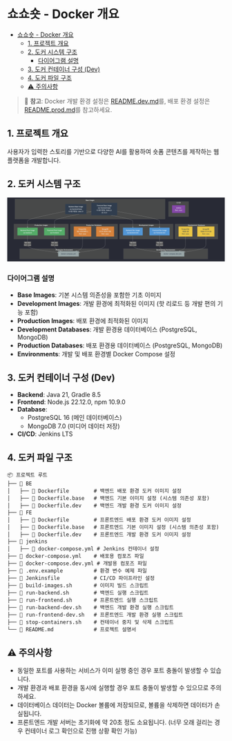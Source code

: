 # 쇼쇼숏 - Docker 개요

- [쇼쇼숏 - Docker 개요](#쇼쇼숏---docker-개요)
  - [1. 프로젝트 개요](#1-프로젝트-개요)
  - [2. 도커 시스템 구조](#2-도커-시스템-구조)
    - [다이어그램 설명](#다이어그램-설명)
  - [3. 도커 컨테이너 구성 (Dev)](#3-도커-컨테이너-구성-dev)
  - [4. 도커 파일 구조](#4-도커-파일-구조)
  - [⚠️ 주의사항](#️-주의사항)

> 📝 **참고**: Docker 개발 환경 설정은 [README.dev.md](README.dev.md)를, 배포 환경 설정은 [README.prod.md](README.prod.md)를 참고하세요.

## 1. 프로젝트 개요
사용자가 입력한 스토리를 기반으로 다양한 AI를 활용하여 숏폼 콘텐츠를 제작하는 웹 플랫폼을 개발합니다.

## 2. 도커 시스템 구조
<img src='./PROJECT_IMAGES/docker-architecture.png'>

### 다이어그램 설명
- **Base Images**: 기본 시스템 의존성을 포함한 기초 이미지
- **Development Images**: 개발 환경에 최적화된 이미지 (핫 리로드 등 개발 편의 기능 포함)
- **Production Images**: 배포 환경에 최적화된 이미지
- **Development Databases**: 개발 환경용 데이터베이스 (PostgreSQL, MongoDB)
- **Production Databases**: 배포 환경용 데이터베이스 (PostgreSQL, MongoDB)
- **Environments**: 개발 및 배포 환경별 Docker Compose 설정

## 3. 도커 컨테이너 구성 (Dev)
- **Backend**: Java 21, Gradle 8.5
- **Frontend**: Node.js 22.12.0, npm 10.9.0
- **Database**: 
  - PostgreSQL 16 (메인 데이터베이스)
  - MongoDB 7.0 (미디어 데이터 저장)
- **CI/CD**: Jenkins LTS

## 4. 도커 파일 구조
```
📦 프로젝트 루트
├── 📂 BE
│   ├── 📄 Dockerfile        # 백엔드 배포 환경 도커 이미지 설정
│   ├── 📄 Dockerfile.base   # 백엔드 기본 이미지 설정 (시스템 의존성 포함)
│   ├── 📄 Dockerfile.dev    # 백엔드 개발 환경 도커 이미지 설정
├── 📂 FE
│   ├── 📄 Dockerfile        # 프론트엔드 배포 환경 도커 이미지 설정
│   ├── 📄 Dockerfile.base   # 프론트엔드 기본 이미지 설정 (시스템 의존성 포함)
│   ├── 📄 Dockerfile.dev    # 프론트엔드 개발 환경 도커 이미지 설정
├── 📂 jenkins
│   ├── 📄 docker-compose.yml # Jenkins 컨테이너 설정
├── 📄 docker-compose.yml    # 배포용 컴포즈 파일
├── 📄 docker-compose.dev.yml # 개발용 컴포즈 파일
├── 📄 .env.example          # 환경 변수 예제 파일
├── 📄 Jenkinsfile           # CI/CD 파이프라인 설정
├── 📄 build-images.sh       # 이미지 빌드 스크립트
├── 📄 run-backend.sh        # 백엔드 실행 스크립트
├── 📄 run-frontend.sh       # 프론트엔드 실행 스크립트
├── 📄 run-backend-dev.sh    # 백엔드 개발 환경 실행 스크립트
├── 📄 run-frontend-dev.sh   # 프론트엔드 개발 환경 실행 스크립트
├── 📄 stop-containers.sh    # 컨테이너 중지 및 삭제 스크립트
└── 📄 README.md             # 프로젝트 설명서
``` 

## ⚠️ 주의사항

- 동일한 포트를 사용하는 서비스가 이미 실행 중인 경우 포트 충돌이 발생할 수 있습니다.
- 개발 환경과 배포 환경을 동시에 실행할 경우 포트 충돌이 발생할 수 있으므로 주의하세요.
- 데이터베이스 데이터는 Docker 볼륨에 저장되므로, 볼륨을 삭제하면 데이터가 손실됩니다.
- 프론트엔드 개발 서버는 초기화에 약 20초 정도 소요됩니다. (너무 오래 걸리는 경우 컨테이너 로그 확인으로 진행 상황 확인 가능)